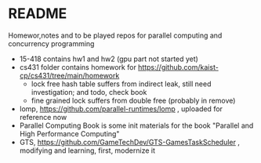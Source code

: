 # README

Homewor,notes and to be played repos for parallel computing and concurrency programming

* 15-418 contains hw1 and hw2 (gpu part not started yet)
* cs431 folder contains homework for https://github.com/kaist-cp/cs431/tree/main/homework
    * lock free hash table suffers from indirect leak, still need investigation; and todo, check book
    * fine grained lock suffers from double free (probably in remove)
* lomp, https://github.com/parallel-runtimes/lomp , uploaded for reference now
* Parallel Computing Book is some init materials for the book "Parallel and High Performance Computing"
* GTS, https://github.com/GameTechDev/GTS-GamesTaskScheduler , modifying and learning, first, modernize it